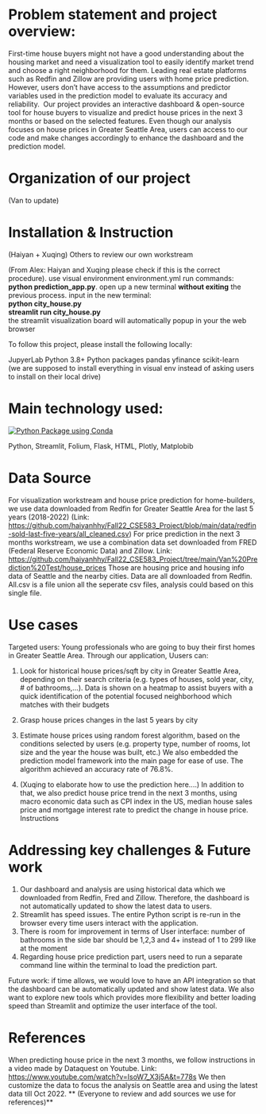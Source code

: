 # Problem statement and project overview:
First-time house buyers might not have a good understanding about the housing market and need a visualization tool to easily identify market trend and choose a right neighborhood for them.
Leading real estate platforms such as Redfin and Zillow are providing users with home price prediction. However, users don’t have access to the assumptions and predictor variables used in the prediction model to evaluate its accuracy and reliability. 
Our project provides an interactive dashboard & open-source tool for house buyers to visualize and predict house prices in the next 3 months or based on the selected features. Even though our analysis focuses on house prices in Greater Seattle Area, users can access to our code and make changes accordingly to enhance the dashboard and the prediction model. 
# Organization of our project
(Van to update)
# Installation & Instruction
(Haiyan + Xuqing)
Others to review our own workstream

(From Alex: Haiyan and Xuqing please check if this is the correct procedure). 
use visual environment environment.yml run commands:  
**python prediction_app.py**. 
open up a new terminal __without exiting__ the previous process. 
input in the new terminal:  
**python city_house.py**   
**streamlit run city_house.py**  
the streamlit visualization board will automatically popup in your the web browser  

To follow this project, please install the following locally:

JupyerLab
Python 3.8+
Python packages
pandas
yfinance
scikit-learn    
(we are supposed to install everything in visual env instead of asking users to install on their local drive)

# Main technology used:
[![Python Package using Conda](https://github.com/haiyanhhy/Fall22_CSE583_Project/actions/workflows/python-package-conda.yml/badge.svg)](https://github.com/haiyanhhy/Fall22_CSE583_Project/actions/workflows/python-package-conda.yml)

Python, Streamlit, Folium, Flask, HTML, Plotly, Matplobib

# Data Source
For visualization workstream and house price prediction for home-builders, we use data downloaded from Redfin for Greater Seattle Area  for the last 5 years (2018-2022) (Link: https://github.com/haiyanhhy/Fall22_CSE583_Project/blob/main/data/redfin-sold-last-five-years/all_cleaned.csv)
For price prediction in the next 3 months workstream, we use a combination data set downloaded from FRED (Federal Reserve Economic Data) and Zillow. 
Link: https://github.com/haiyanhhy/Fall22_CSE583_Project/tree/main/Van%20Prediction%20Test/house_prices
Those are housing price and housing info data of Seattle and the nearby cities. Data are all downloaded from Redfin.\
All.csv is a file union all the seperate csv files, analysis could based on this single file.

# Use cases
Targeted users: Young professionals who are going to buy their first homes in Greater Seattle Area. 
Through our application, Uusers can: 
1. Look for historical house prices/sqft by city in Greater Seattle Area, depending on their search criteria (e.g. types of houses, sold year, city, # of bathrooms,...). Data is shown on a heatmap to assist buyers with a quick identification of the potential focused neighborhood which matches with their budgets
2. Grasp house prices changes in the last 5 years by city
3. Estimate house prices using random forest algorithm, based on the conditions selected by users (e.g. property type, number of rooms, lot size and the year the house was built, etc.) We also embedded the prediction model framework into the main page for ease of use. The algorithm achieved an accuracy rate of 76.8%.

5. (Xuqing to elaborate how to use the prediction here....)
In addition to that, we also predict house price trend in the next 3 months, using macro economic data such as CPI index in the US, median house sales price and mortgage interest rate to predict the change in house price. 
Instructions
# Addressing key challenges & Future work
1. Our dashboard and analysis are using historical data which we downloaded from Redfin, Fred and Zillow. Therefore, the dashboard is not automatically updated to show the latest data to users.
2. Streamlit has speed issues. The entire Python script is re-run in the browser every time users interact with the application.
3. There is room for improvement in terms of User interface: number of bathrooms in the side bar should be 1,2,3 and 4+ instead of 1 to 299 like at the moment
4. Regarding house price prediction part, users need to run a separate command line within the terminal to load the prediction part.

Future work: if time allows, we would love to have an API integration so that the dashboard can be automatically updated and show latest data. We also want to explore new tools which provides more flexibility and better loading speed than Streamlit and optimize the user interface of the tool.
# References
When predicting house price in the next 3 months, we follow instructions in a video made by Dataquest on Youtube. 
Link: https://www.youtube.com/watch?v=IsoW7_X3j5A&t=778s
We then customize the data to focus the analysis on Seattle area and using the latest data till Oct 2022.
**
(Everyone to review and add sources we use for references)**
